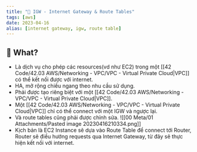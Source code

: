 ```yaml
---
title: "🌱 IGW - Internet Gateway & Route Tables"
tags: [aws]
date: 2023-04-16
alias: [internet gateway, igw, route table]
---
```


## 🌿 What?
- Là dịch vụ cho phép các resources(vd như EC2) trong một [[42 Code/42.03 AWS/Networking - VPC/VPC - Virtual Private Cloud|VPC]] có thể kết nối được với internet.
- HA, mở rộng chiều ngang theo nhu cầu sử dụng.
- Phải được tạo riêng biệt với một [[42 Code/42.03 AWS/Networking - VPC/VPC - Virtual Private Cloud|VPC]].
- Một [[42 Code/42.03 AWS/Networking - VPC/VPC - Virtual Private Cloud|VPC]] chỉ có thể connect với một IGW và ngược lại.
- Và route tables cũng phải được chỉnh sửa.
![[00 Meta/01 Attachments/Pasted image 20230416210334.png]]
- Kịch bản là EC2 Instance sẽ dựa vào Route Table để connect tới Router, Router sẽ điều hướng requests qua Internet Gateway, từ đây sẽ thực hiện kết nối với internet.
